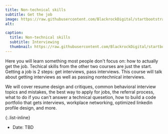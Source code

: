 ```yaml
---
title: Non-technical skills
subtitle: Get the job
image: https://raw.githubusercontent.com/BlackrockDigital/startbootstrap-agency/master/src/assets/img/portfolio/03-full.jpg
alt: 

caption:
  title: Non-technical skills
  subtitle: Interviewing
  thumbnail: https://raw.githubusercontent.com/BlackrockDigital/startbootstrap-agency/master/src/assets/img/portfolio/03-thumbnail.jpg
---
```

Here you will learn something most people don't focus on: how to actually get the job. Techical skills from the other two courses are just the start. Getting a job is 2 steps: get interviews, pass interviews. This course will talk about getting interviews as well as passing nontechnical interviews. 

We will cover resume design and critiques, common behavioral interview topics and mistakes, the best way to apply for jobs, the referral process, what to do if you can't answer a technical quesetion, how to build a code portfolio that gets interviews, workplace networking, optimized linkedin profile design, and more.  

{:.list-inline}
- Date: TBD

